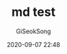 ---
title: "md test"
layout: post
date: 2020-09-07 22:48
tag:
- markdown
- test
category: blog
author: GiSeokSong
description: Markdown summary with different options
---